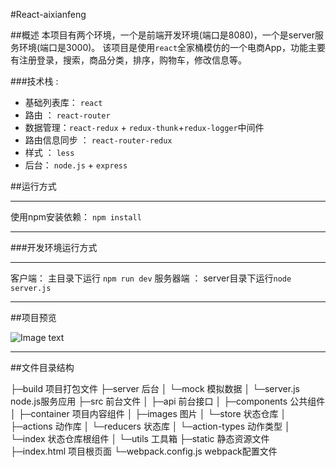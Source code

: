 #React-aixianfeng

##概述
本项目有两个环境，一个是前端开发环境(端口是8080)，一个是server服务环境(端口是3000)。
该项目是使用`react`全家桶模仿的一个电商App，功能主要有注册登录，搜索，商品分类，排序，购物车，修改信息等。

###技术栈 :
-  基础列表库： `react`
-  路由 ： `react-router`
-  数据管理：`react-redux` + `redux-thunk`+`redux-logger`中间件
-  路由信息同步 ： `react-router-redux`
-  样式 ： `less`
-  后台： `node.js` + `express`


##运行方式
***
使用npm安装依赖： `npm install`

***
###开发环境运行方式
***
客户端： 主目录下运行 `npm run dev`
服务器端 ： server目录下运行`node server.js`
***

##项目预览

![Image text](http://chuantu.biz/t6/158/1511680542x-1404817507.gif)


***
##文件目录结构

├─build 	 					项目打包文件
├─server	  					后台
│  └─mock  				模拟数据
│  └─server.js  			node.js服务应用
├─src							前台文件
│  ├─api						前台接口
│  ├─components  		公共组件
│  ├─container	   		项目内容组件
│  ├─images 				图片
│  └─store					状态仓库
│      ├─actions			动作库
│      └─reducers			状态库
│      └─action-types  动作类型
│      └─index				状态仓库根组件
│  └─utils					工具箱
├─static						静态资源文件
├─index.html				项目根页面
└─webpack.config.js	webpack配置文件




